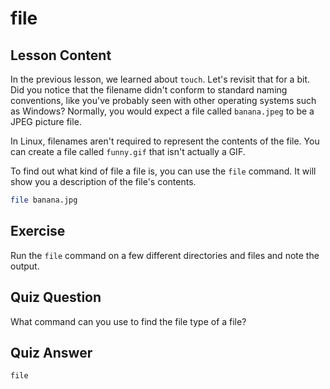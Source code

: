 # file

## Lesson Content

In the previous lesson, we learned about `touch`. Let's revisit that for a bit. Did you notice that the filename didn't conform to standard naming conventions, like you've probably seen with other operating systems such as Windows? Normally, you would expect a file called `banana.jpeg` to be a JPEG picture file.

In Linux, filenames aren't required to represent the contents of the file. You can create a file called `funny.gif` that isn't actually a GIF.

To find out what kind of file a file is, you can use the `file` command. It will show you a description of the file's contents.

```bash
file banana.jpg
```

## Exercise

Run the `file` command on a few different directories and files and note the output.

## Quiz Question

What command can you use to find the file type of a file?

## Quiz Answer

`file`
